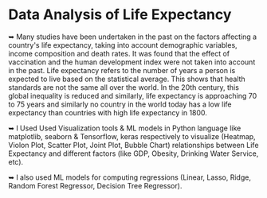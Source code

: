 # Data Analysis of Life Expectancy
➥ Many studies have been undertaken in the past on the factors affecting a country's life expectancy, taking into account demographic variables, income composition and death rates. It was found that the effect of vaccination and the human development index were not taken into account in the past. Life expectancy refers to the number of years a person is expected to live based on the statistical average. This shows that health standards are not the same all over the world. In the 20th century, this global inequality is reduced and similarly, life expectancy is approaching 70 to 75 years and similarly no country in the world today has a low life expectancy than countries with high life expectancy in 1800.

➥ I Used Used Visualization tools & ML models in Python language like matplotlib, seaborn & Tensorflow, keras respectively to visualize (Heatmap, Violon Plot, Scatter Plot, Joint Plot, Bubble Chart) relationships between Life Expectancy and different factors (like GDP, Obesity, Drinking Water Service, etc).

➥ I also used ML models for computing regressions (Linear, Lasso, Ridge, Random Forest Regressor, Decision Tree Regressor).
